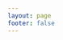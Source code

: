 ```yaml
---
layout: page
footer: false
---
```

<ApiReference url="https://api.sigmao.video/api/ssai/api-docs-json"/>
